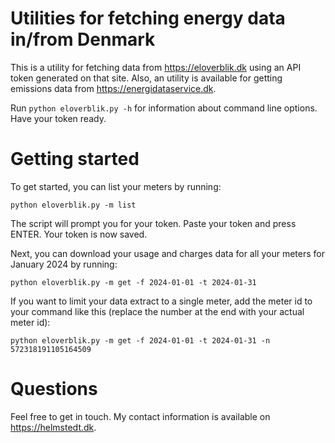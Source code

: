 Utilities for fetching energy data in/from Denmark
============================================

This is a utility for fetching data from https://eloverblik.dk using an API token generated on that site. Also, an utility is available for getting emissions data from https://energidataservice.dk.

Run `python eloverblik.py -h` for information about command line options. Have your token ready.

Getting started
=========

To get started, you can list your meters by running:

`python eloverblik.py -m list`

The script will prompt you for your token. Paste your token and press ENTER. Your token is now saved.

Next, you can download your usage and charges data for all your meters for January 2024 by running:

`python eloverblik.py -m get -f 2024-01-01 -t 2024-01-31`

If you want to limit your data extract to a single meter, add the meter id to your command like this (replace the number at the end with your actual meter id):

`python eloverblik.py -m get -f 2024-01-01 -t 2024-01-31 -n 572318191105164509`

Questions
=========

Feel free to get in touch. My contact information is available on https://helmstedt.dk.